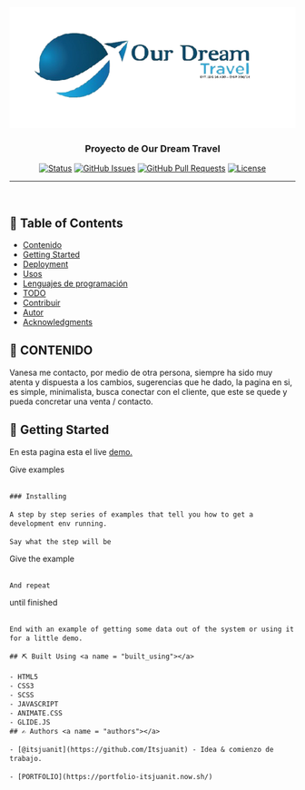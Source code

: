 <p align="center">
  <a href="" rel="noopener">
 <img src="./SRC/OurDreamTravel.png" alt="Project logo"></a>
</p>

<h3 align="center">Proyecto de Our Dream Travel</h3>

<div align="center">

[![Status](https://img.shields.io/badge/status-active-success.svg)]()
[![GitHub Issues](https://img.shields.io/github/issues/kylelobo/The-Documentation-Compendium.svg)](https://github.com/kylelobo/The-Documentation-Compendium/issues)
[![GitHub Pull Requests](https://img.shields.io/github/issues-pr/kylelobo/The-Documentation-Compendium.svg)](https://github.com/kylelobo/The-Documentation-Compendium/pulls)
[![License](https://img.shields.io/badge/license-MIT-blue.svg)](/LICENSE)

</div>

---

<p align="center"> 
    <br> 
</p>

## 📝 Table of Contents

- [Contenido](#about)
- [Getting Started](#getting_started)
- [Deployment](#deployment)
- [Usos](#usage)
- [Lenguajes de programación](#built_using)
- [TODO](../TODO.md)
- [Contribuir](../CONTRIBUTING.md)
- [Autor](#authors)
- [Acknowledgments](#acknowledgement)

## 🧐 CONTENIDO <a name = "about"></a>

Vanesa me contacto, por medio de otra persona, siempre ha sido muy atenta y dispuesta a los cambios, sugerencias que he dado, la pagina en si, es simple, minimalista, busca 
conectar con el cliente, que este se quede y pueda concretar una venta / contacto.

## 🏁 Getting Started <a name = "getting_started"></a>

En esta pagina esta el live <a href="http://ourdreamtravel.tur.ar/" target="_blank">demo.</a>

Give examples
```

### Installing

A step by step series of examples that tell you how to get a development env running.

Say what the step will be

```
Give the example
```

And repeat

```
until finished
```

End with an example of getting some data out of the system or using it for a little demo.

## ⛏️ Built Using <a name = "built_using"></a>

- HTML5
- CSS3
- SCSS
- JAVASCRIPT
- ANIMATE.CSS
- GLIDE.JS
## ✍️ Authors <a name = "authors"></a>

- [@itsjuanit](https://github.com/Itsjuanit) - Idea & comienzo de trabajo.

- [PORTFOLIO](https://portfolio-itsjuanit.now.sh/)
